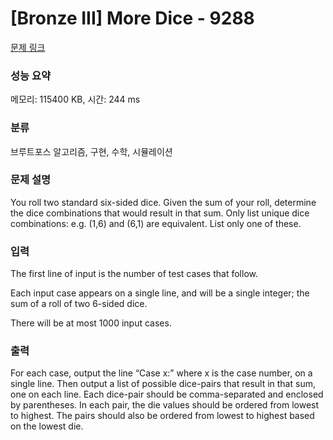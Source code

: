 # [Bronze III] More Dice - 9288 

[문제 링크](https://www.acmicpc.net/problem/9288) 

### 성능 요약

메모리: 115400 KB, 시간: 244 ms

### 분류

브루트포스 알고리즘, 구현, 수학, 시뮬레이션

### 문제 설명

<p>You roll two standard six-sided dice. Given the sum of your roll, determine the dice combinations that would result in that sum. Only list unique dice combinations: e.g. (1,6) and (6,1) are equivalent. List only one of these.</p>

### 입력 

 <p>The first line of input is the number of test cases that follow.</p>

<p>Each input case appears on a single line, and will be a single integer; the sum of a roll of two 6-sided dice.</p>

<p>There will be at most 1000 input cases.</p>

### 출력 

 <p>For each case, output the line “Case x:” where x is the case number, on a single line. Then output a list of possible dice-pairs that result in that sum, one on each line. Each dice-pair should be comma-separated and enclosed by parentheses. In each pair, the die values should be ordered from lowest to highest. The pairs should also be ordered from lowest to highest based on the lowest die.</p>

